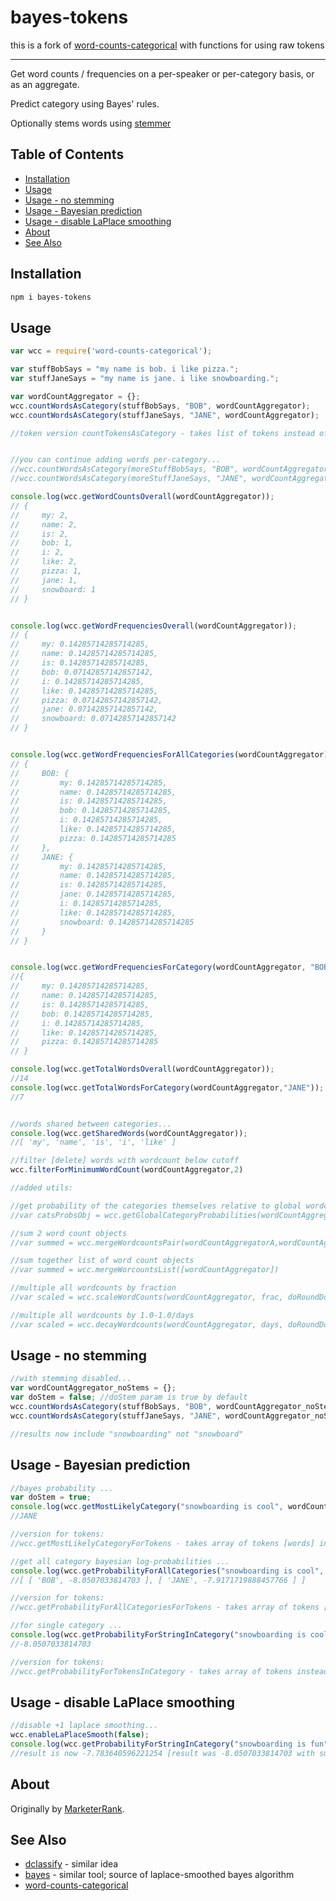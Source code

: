 # bayes-tokens

this is a fork of [word-counts-categorical](https://www.npmjs.com/package/word-counts-categorical)  with functions for using raw tokens

___________

Get word counts / frequencies on a per-speaker or per-category basis, or as an aggregate.

Predict category using Bayes' rules. 

Optionally stems words using [stemmer](https://www.npmjs.com/package/stemmer)

## Table of Contents

- [Installation](#installation)
- [Usage](#usage)
- [Usage - no stemming](#usage---no-stemming)
- [Usage - Bayesian prediction](#usage---bayesian-prediction)
- [Usage - disable LaPlace smoothing](#usage---disable-laplace-smoothing)
- [About](#about)
- [See Also](#see-also)

## Installation

```sh
npm i bayes-tokens
```

## Usage

```javascript
var wcc = require('word-counts-categorical');

var stuffBobSays = "my name is bob. i like pizza.";
var stuffJaneSays = "my name is jane. i like snowboarding.";

var wordCountAggregator = {};
wcc.countWordsAsCategory(stuffBobSays, "BOB", wordCountAggregator);
wcc.countWordsAsCategory(stuffJaneSays, "JANE", wordCountAggregator);

//token version countTokensAsCategory - takes list of tokens instead of string, no stemming applied 


//you can continue adding words per-category...
//wcc.countWordsAsCategory(moreStuffBobSays, "BOB", wordCountAggregator);
//wcc.countWordsAsCategory(moreStuffJaneSays, "JANE", wordCountAggregator);

console.log(wcc.getWordCountsOverall(wordCountAggregator));
// {
//     my: 2,
//     name: 2,
//     is: 2,
//     bob: 1,
//     i: 2,
//     like: 2,
//     pizza: 1,
//     jane: 1,
//     snowboard: 1
// }


console.log(wcc.getWordFrequenciesOverall(wordCountAggregator));
// {
//     my: 0.14285714285714285,
//     name: 0.14285714285714285,
//     is: 0.14285714285714285,
//     bob: 0.07142857142857142,
//     i: 0.14285714285714285,
//     like: 0.14285714285714285,
//     pizza: 0.07142857142857142,
//     jane: 0.07142857142857142,
//     snowboard: 0.07142857142857142
// }


console.log(wcc.getWordFrequenciesForAllCategories(wordCountAggregator));
// {
//     BOB: {
//         my: 0.14285714285714285,
//         name: 0.14285714285714285,
//         is: 0.14285714285714285,
//         bob: 0.14285714285714285,
//         i: 0.14285714285714285,
//         like: 0.14285714285714285,
//         pizza: 0.14285714285714285
//     },
//     JANE: {
//         my: 0.14285714285714285,
//         name: 0.14285714285714285,
//         is: 0.14285714285714285,
//         jane: 0.14285714285714285,
//         i: 0.14285714285714285,
//         like: 0.14285714285714285,
//         snowboard: 0.14285714285714285
//     }
// }


console.log(wcc.getWordFrequenciesForCategory(wordCountAggregator, "BOB"));
//{
//     my: 0.14285714285714285,
//     name: 0.14285714285714285,
//     is: 0.14285714285714285,
//     bob: 0.14285714285714285,
//     i: 0.14285714285714285,
//     like: 0.14285714285714285,
//     pizza: 0.14285714285714285
// }

console.log(wcc.getTotalWordsOverall(wordCountAggregator));
//14
console.log(wcc.getTotalWordsForCategory(wordCountAggregator,"JANE"));
//7


//words shared between categories...
console.log(wcc.getSharedWords(wordCountAggregator));
//[ 'my', 'name', 'is', 'i', 'like' ]

//filter [delete] words with wordcount below cutoff
wcc.filterForMinimumWordCount(wordCountAggregator,2)

//added utils:

//get probability of the categories themselves relative to global wordcounts
//var catsProbsObj = wcc.getGlobalCategoryProbabilities(wordCountAggregator)

//sum 2 word count objects
//var summed = wcc.mergeWordcountsPair(wordCountAggregatorA,wordCountAggregatorB);

//sum together list of word count objects
//var summed = wcc.mergeWorcountsList([wordCountAggregator])

//multiple all wordcounts by fraction 
//var scaled = wcc.scaleWordCounts(wordCountAggregator, frac, doRoundDown=false)

//multiple all wordcounts by 1.0-1.0/days 
//var scaled = wcc.decayWordcounts(wordCountAggregator, days, doRoundDown=false)

```

## Usage - no stemming

```javascript
//with stemming disabled...
var wordCountAggregator_noStems = {};
var doStem = false; //doStem param is true by default
wcc.countWordsAsCategory(stuffBobSays, "BOB", wordCountAggregator_noStems, doStem);
wcc.countWordsAsCategory(stuffJaneSays, "JANE", wordCountAggregator_noStems, doStem);

//results now include "snowboarding" not "snowboard"
```

## Usage - Bayesian prediction

```javascript
//bayes probability ...
var doStem = true;
console.log(wcc.getMostLikelyCategory("snowboarding is cool", wordCountAggregator, doStem)); //doStem is optional, defaults to true
//JANE

//version for tokens:
//wcc.getMostLikelyCategoryForTokens - takes array of tokens [words] instead of string [no stemming performed]

//get all category bayesian log-probabilities ...
console.log(wcc.getProbabilityForAllCategories("snowboarding is cool", wordCountAggregator, doStem));
//[ [ 'BOB', -8.0507033814703 ], [ 'JANE', -7.9171719888457766 ] ]

//version for tokens:
//wcc.getProbabilityForAllCategoriesForTokens - takes array of tokens [words] instead of string [no stemming performed]

//for single category ...
console.log(wcc.getProbabilityForStringInCategory("snowboarding is cool", wordCountAggregator,"BOB", doStem));
//-8.0507033814703

//version for tokens:
//wcc.getProbabilityForTokensInCategory - takes array of tokens instead of string [no stemming performed]
```

## Usage - disable LaPlace smoothing

```javascript
//disable +1 laplace smoothing...
wcc.enableLaPlaceSmooth(false);
console.log(wcc.getProbabilityForStringInCategory("snowboarding is fun", wordCountAggregator,"BOB", doStem));
//result is now -7.783640596221254 [result was -8.0507033814703 with smoothing enabled]
```

## About

Originally by [MarketerRank](https://marketerrank.com/).

## See Also

- [dclassify](https://www.npmjs.com/package/dclassify) - similar idea
- [bayes](https://www.npmjs.com/package/bayes) - similar tool; source of laplace-smoothed bayes algorithm
- [word-counts-categorical](https://www.npmjs.com/package/word-counts-categorical) 

